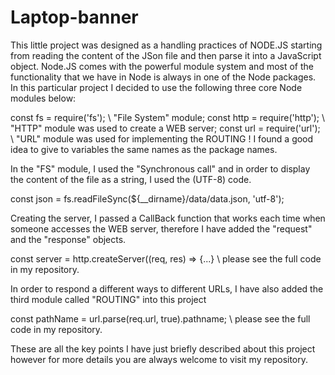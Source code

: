 # Laptop-banner

This little project was designed as a handling practices of NODE.JS starting from reading the content of the JSon file and then parse it into a JavaScript object. Node.JS comes with the powerful module system and most of the functionality that we have in Node is always in one of the Node packages. In this particular project I decided to use the following three core Node modules below:

const fs = require('fs'); \\ "File System" module;
const http = require('http'); \\ "HTTP" module was used to create a WEB server;
const url = require('url'); \\ "URL" module was used for implementing the ROUTING
! I found a good idea to give to variables the same names as the package names.

In the "FS" module, I used the "Synchronous call" and in order to display the content of the file as a string, I used the (UTF-8) code.

const json = fs.readFileSync(${__dirname}/data/data.json, 'utf-8');

Creating the server, I passed a CallBack function that works each time when someone accesses the WEB server, therefore I have added the "request" and the "response" objects.

const server = http.createServer((req, res) => {...}
\\ please see the full code in my repository.

In order to respond a different ways to different URLs, I have also added the third module called "ROUTING" into this project

const pathName = url.parse(req.url, true).pathname;
\\ please see the full code in my repository.

These are all the key points I have just briefly described about this project however for more details you are always welcome to visit my repository.
